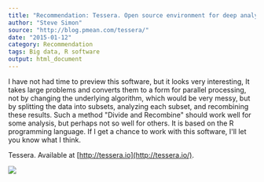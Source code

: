 ```yaml
---
title: "Recommendation: Tessera. Open source environment for deep analysis of large complex data"
author: "Steve Simon"
source: "http://blog.pmean.com/tessera/"
date: "2015-01-12"
category: Recommendation
tags: Big data, R software
output: html_document
---
```


I have not had time to preview this software, but it looks very
interesting, It takes large problems and converts them to a form for
parallel processing, not by changing the underlying algorithm, which
would be very messy, but by splitting the data into subsets, analyzing
each subset, and recombining these results. Such a method "Divide and
Recombine" should work well for some analysis, but perhaps not so well
for others. It is based on the R programming language. If I get a chance
to work with this software, I'll let you know what I think.

<!---More--->

Tessera. Available at [http://tessera.io](http://tessera.io/).

![](../../../web/images/tessera01.png)




